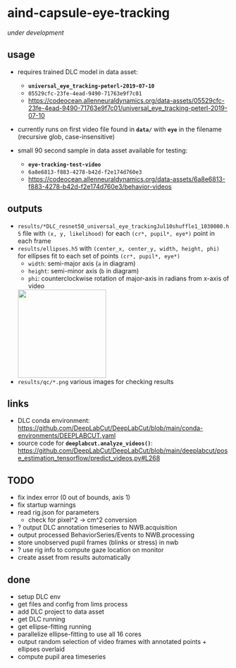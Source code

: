 # aind-capsule-eye-tracking
*under development*

## usage
- requires trained DLC model in data asset:
  - **`universal_eye_tracking-peterl-2019-07-10`**
  - `05529cfc-23fe-4ead-9490-71763e9f7c01` 
  - https://codeocean.allenneuraldynamics.org/data-assets/05529cfc-23fe-4ead-9490-71763e9f7c01/universal_eye_tracking-peterl-2019-07-10

- currently runs on first video file found in **`data/`** with **`eye`** in the filename (recursive glob, case-insensitive)

- small 90 second sample in data asset available for testing: 
  - **`eye-tracking-test-video`** 
  - `6a8e6813-f883-4278-b42d-f2e174d760e3`
  - https://codeocean.allenneuraldynamics.org/data-assets/6a8e6813-f883-4278-b42d-f2e174d760e3/behavior-videos

## outputs
  - `results/*DLC_resnet50_universal_eye_trackingJul10shuffle1_1030000.h5` file with `(x, y, likelihood)` for each `(cr*, pupil*, eye*)` point in each frame 
  - `results/ellipses.h5` with `(center_x, center_y, width, height, phi)` for ellipses fit to each set of points `(cr*, pupil*, eye*)` 
      - `width`: semi-major axis (`a` in diagram)
      - `height`: semi-minor axis (`b` in diagram)
      - `phi`: counterclockwise rotation of major-axis in radians from x-axis of video
    <img src="https://github.com/AllenNeuralDynamics/aind-capsule-eye-tracking/assets/63425812/76ea30b3-ce45-4c3c-bbac-9dbbfb85ccb3" width="200"/>
  - `results/qc/*.png` various images for checking results

## links
- DLC conda environment: https://github.com/DeepLabCut/DeepLabCut/blob/main/conda-environments/DEEPLABCUT.yaml
- source code for **`deeplabcut.analyze_videos()`**: https://github.com/DeepLabCut/DeepLabCut/blob/main/deeplabcut/pose_estimation_tensorflow/predict_videos.py#L268

## TODO
- fix index error (0 out of bounds, axis 1)
- fix startup warnings
- read rig.json for parameters
  - check for pixel^2 -> cm^2 conversion
- ? output DLC annotation timeseries to NWB.acquisition
- output processed BehaviorSeries/Events to NWB.processing
- store unobserved pupil frames (blinks or stress) in nwb
- ? use rig info to compute gaze location on monitor
- create asset from results automatically

## done
- setup DLC env
- get files and config from lims process
- add DLC project to data asset
- get DLC running
- get ellipse-fitting running
- parallelize ellipse-fitting to use all 16 cores
- output random selection of video frames with annotated points + ellipses overlaid
- compute pupil area timeseries

